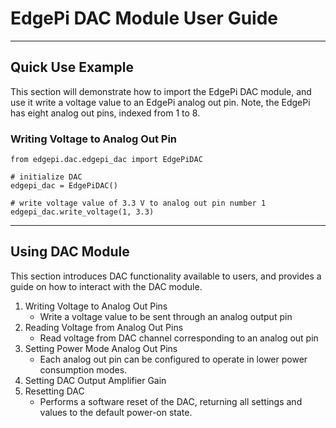# EdgePi DAC Module User Guide
___
## Quick Use Example

This section will demonstrate how to import the EdgePi DAC module, and use it write a voltage value to an EdgePi analog out pin.
Note, the EdgePi has eight analog out pins, indexed from 1 to 8.

### Writing Voltage to Analog Out Pin
```
from edgepi.dac.edgepi_dac import EdgePiDAC

# initialize DAC
edgepi_dac = EdgePiDAC()

# write voltage value of 3.3 V to analog out pin number 1
edgepi_dac.write_voltage(1, 3.3)
```
---
## Using DAC Module
This section introduces DAC functionality available to users, and provides a guide on how to interact with the DAC module.

1. Writing Voltage to Analog Out Pins
    - Write a voltage value to be sent through an analog output pin
3. Reading Voltage from Analog Out Pins
    - Read voltage from DAC channel corresponding to an analog out pin
4. Setting Power Mode Analog Out Pins
    - Each analog out pin can be configured to operate in lower power consumption modes.
5. Setting DAC Output Amplifier Gain
7. Resetting DAC
    - Performs a software reset of the DAC, returning all settings and values to the default power-on state.
